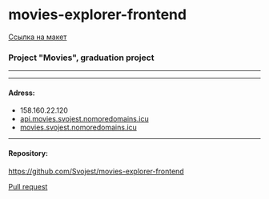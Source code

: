 # movies-explorer-frontend

[Ссылка на макет](https://disk.yandex.ru/d/sIomOWTIuczN7g)

<h3>Project "Movies", graduation project</h3>

****

---
<h4>Adress: <br></h4>

- 158.160.22.120
- [api.movies.svojest.nomoredomains.icu](http://api.movies.svojest.nomoredomains.icu/)
- [movies.svojest.nomoredomains.icu](http://movies.svojest.nomoredomains.icu/)
---
<h4>Repository: <br></h4>

https://github.com/Svojest/movies-explorer-frontend

[Pull request](https://github.com/Svojest/movies-explorer-frontend/pull/2)
